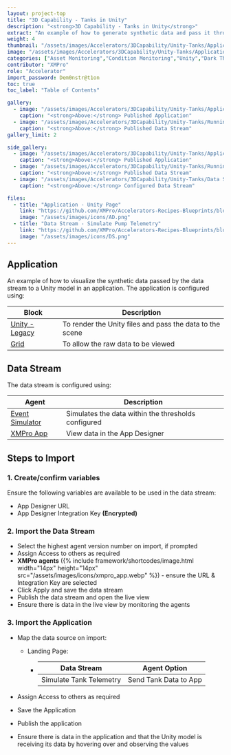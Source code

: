 ```yaml
---
layout: project-top
title: "3D Capability - Tanks in Unity"
description: "<strong>3D Capability - Tanks in Unity</strong>"
extract: "An example of how to generate synthetic data and pass it through a data stream to a Unity model running within an application."
weight: 4
thumbnail: "/assets/images/Accelerators/3DCapability/Unity-Tanks/Application.png"
image: "/assets/images/Accelerators/3DCapability/Unity-Tanks/Application.png"
categories: ["Asset Monitoring","Condition Monitoring","Unity","Dark Theme"]
contributor: "XMPro"
role: "Accelerator"
import_password: Dem0nstr@t1on
toc: true
toc_label: "Table of Contents"

gallery:
  - image: "/assets/images/Accelerators/3DCapability/Unity-Tanks/Application.png"
    caption: "<strong>Above:</strong> Published Application"
  - image: "/assets/images/Accelerators/3DCapability/Unity-Tanks/Running Data Stream.png"
    caption: "<strong>Above:</strong> Published Data Stream"
gallery_limit: 2

side_gallery:
  - image: "/assets/images/Accelerators/3DCapability/Unity-Tanks/Application.png"
    caption: "<strong>Above:</strong> Published Application"
  - image: "/assets/images/Accelerators/3DCapability/Unity-Tanks/Running Data Stream.png"
    caption: "<strong>Above:</strong> Published Data Stream"
  - image: "/assets/images/Accelerators/3DCapability/Unity-Tanks/Data Stream.png"
    caption: "<strong>Above:</strong> Configured Data Stream"

files:
  - title: "Application - Unity Page"
    link: "https://github.com/XMPro/Accelerators-Recipes-Blueprints/blob/master/Accelerators/3D%20Capability/Unity%20-%20Tanks/Application/Unity_Tanks.xapp"
    image: "/assets/images/icons/AD.png"
  - title: "Data Stream - Simulate Pump Telemetry"
    link: "https://github.com/XMPro/Accelerators-Recipes-Blueprints/blob/master/Accelerators/3D%20Capability/Unity%20-%20Tanks/Data%20Stream/Simulate%20Tank%20Telemetry.xuc"
    image: "/assets/images/icons/DS.png"
---
```


## Application
An example of how to visualize the synthetic data passed by the data stream to a Unity model in an application.  The application is configured using: 

| Block                                  | Description                                                  |
| -------------------------------------- | ------------------------------------------------------------ |
| [Unity - Legacy](https://documentation.xmpro.com/blocks-toolbox/visualizations/unity-1) | To render the Unity files and pass the data to the scene |
| [Grid](https://documentation.xmpro.com/blocks-toolbox/basic/data-grid) | To allow the raw data to be viewed |


## Data Stream
The data stream is configured using: 

| Agent                                  | Description                                                  |
| -------------------------------------- | ------------------------------------------------------------ |
| [Event Simulator](https://xmpro.gitbook.io/event-simulator/) | Simulates the data within the thresholds configured |
| [XMPro App](https://xmpro.gitbook.io/xmpro-app/) | View data in the App Designer |

## Steps to Import

### 1. Create/confirm variables
Ensure the following variables are available to be used in the data stream:

- App Designer URL
- App Designer Integration Key <strong>(Encrypted)</strong>

### 2. Import the Data Stream

- Select the highest agent version number on import, if prompted
- Assign Access to others as required
- <strong>XMPro agents</strong> ({% include framework/shortcodes/image.html width="14px" height="14px" src="/assets/images/icons/xmpro_app.webp" %}) - ensure the URL & Integration Key are selected
- Click Apply and save the data stream
- Publish the data stream and open the live view
- Ensure there is data in the live view by monitoring the agents

### 3. Import the Application

- Map the data source on import:
  - Landing Page:
    - | Data Stream | Agent Option |
      | ----------- | ------------ |
      | Simulate Tank Telemetry | Send Tank Data to App |

- Assign Access to others as required
- Save the Application
- Publish the application
- Ensure there is data in the application and that the Unity model is receiving its data by hovering over and observing the values
